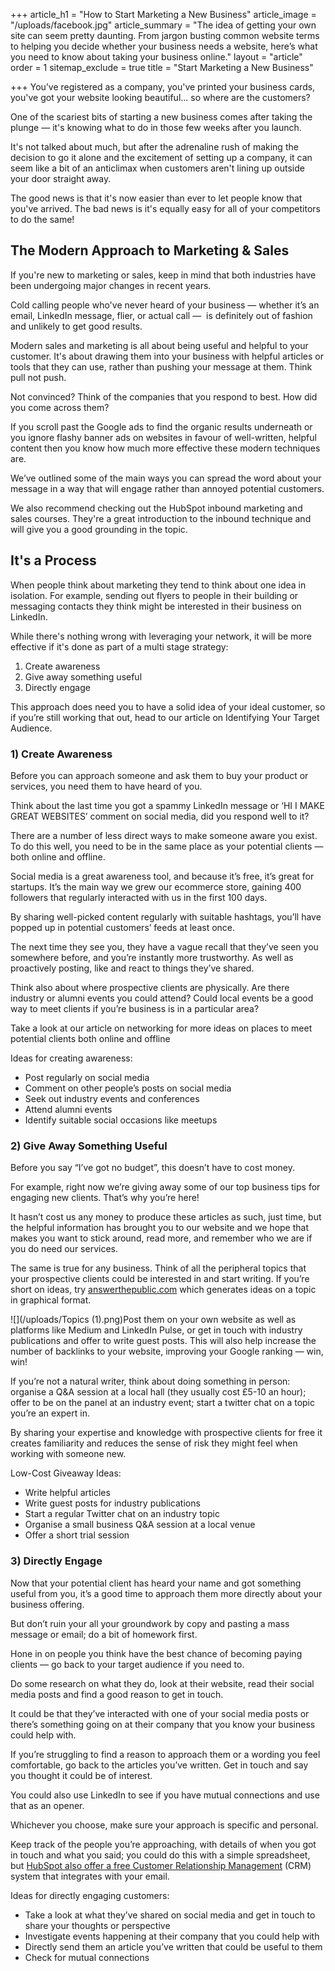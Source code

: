 +++
article_h1 = "How to Start Marketing a New Business"
article_image = "/uploads/facebook.jpg"
article_summary = "The idea of getting your own site can seem pretty daunting. From jargon busting common website terms to helping you decide whether your business needs a website, here’s what you need to know about taking your business online."
layout = "article"
order = 1
sitemap_exclude = true
title = "Start Marketing a New Business"

+++
You’ve registered as a company, you've printed your business cards, you've got your website looking beautiful... so where are the customers?

One of the scariest bits of starting a new business comes after taking the plunge — it's knowing what to do in those few weeks after you launch.

It's not talked about much, but after the adrenaline rush of making the decision to go it alone and the excitement of setting up a company, it can seem like a bit of an anticlimax when customers aren't lining up outside your door straight away.

The good news is that it's now easier than ever to let people know that you've arrived. The bad news is it's equally easy for all of your competitors to do the same!

## The Modern Approach to Marketing & Sales

If you're new to marketing or sales, keep in mind that both industries have been undergoing major changes in recent years.

Cold calling people who've never heard of your business — whether it’s an email, LinkedIn message, flier, or actual call —  is definitely out of fashion and unlikely to get good results.

Modern sales and marketing is all about being useful and helpful to your customer. It's about drawing them into your business with helpful articles or tools that they can use, rather than pushing your message at them. Think pull not push.

Not convinced? Think of the companies that you respond to best. How did you come across them?

If you scroll past the Google ads to find the organic results underneath or you ignore flashy banner ads on websites in favour of well-written, helpful content then you know how much more effective these modern techniques are.

We’ve outlined some of the main ways you can spread the word about your message in a way that will engage rather than annoyed potential customers.

We also recommend checking out the HubSpot inbound marketing and sales courses. They're a great introduction to the inbound technique and will give you a good grounding in the topic.

## It's a Process

When people think about marketing they tend to think about one idea in isolation. For example, sending out flyers to people in their building or messaging contacts they think might be interested in their business on LinkedIn.

While there's nothing wrong with leveraging your network, it will be more effective if it's done as part of a multi stage strategy:

1. Create awareness
2. Give away something useful
3. Directly engage

This approach does need you to have a solid idea of your ideal customer, so if you’re still working that out, head to our article on Identifying Your Target Audience.

### 1) Create Awareness

Before you can approach someone and ask them to buy your product or services, you need them to have heard of you. 

Think about the last time you got a spammy LinkedIn message or ‘HI I MAKE GREAT WEBSITES’ comment on social media, did you respond well to it?

There are a number of less direct ways to make someone aware you exist. To do this well, you need to be in the same place as your potential clients — both online and offline. 

Social media is a great awareness tool, and because it’s free, it’s great for startups. It’s the main way we grew our ecommerce store, gaining 400 followers that regularly interacted with us in the first 100 days. 

By sharing well-picked content regularly with suitable hashtags, you’ll have popped up in potential customers’ feeds at least once. 

The next time they see you, they have a vague recall that they’ve seen you somewhere before, and you’re instantly more trustworthy. As well as proactively posting, like and react to things they’ve shared.

Think also about where prospective clients are physically. Are there industry or alumni events you could attend? Could local events be a good way to meet clients if you’re business is in a particular area? 

Take a look at our article on networking for more ideas on places to meet potential clients both online and offline 

Ideas for creating awareness:

* Post regularly on social media 
* Comment on other people’s posts on social media 
* Seek out industry events and conferences
* Attend alumni events 
* Identify suitable social occasions like meetups

### 2) Give Away Something Useful

Before you say “I’ve got no budget”, this doesn’t have to cost money. 

For example, right now we’re giving away some of our top business tips for engaging new clients. That’s why you’re here!  

It hasn’t cost us any money to produce these articles as such, just time, but the helpful information has brought you to our website and we hope that makes you want to stick around, read more, and remember who we are if you do need our services. 

The same is true for any business. Think of all the peripheral topics that your prospective clients could be interested in and start writing. If you’re short on ideas, try [answerthepublic.com](https://answerthepublic.com/) which generates ideas on a topic in graphical format.

![](/uploads/Topics (1).png)Post them on your own website as well as platforms like Medium and LinkedIn Pulse, or get in touch with industry publications and offer to write guest posts. This will also help increase the number of backlinks to your website, improving your Google ranking — win, win!

If you’re not a natural writer, think about doing something in person: organise a Q&A session at a local hall (they usually cost £5-10 an hour); offer to be on the panel at an industry event; start a twitter chat on a topic you’re an expert in. 

By sharing your expertise and knowledge with prospective clients for free it creates familiarity and reduces the sense of risk they might feel when working with someone new. 

Low-Cost Giveaway Ideas: 

* Write helpful articles 
* Write guest posts for industry publications 
* Start a regular Twitter chat on an industry topic 
* Organise a small business Q&A session at a local venue 
* Offer a short trial session

### 3) Directly Engage

Now that your potential client has heard your name and got something useful from you, it’s a good time to approach them more directly about your business offering. 

But don’t ruin your all your groundwork by copy and pasting a mass message or email; do a bit of homework first. 

Hone in on people you think have the best chance of becoming paying clients — go back to your target audience if you need to.  

Do some research on what they do, look at their website, read their social media posts and find a good reason to get in touch. 

It could be that they’ve interacted with one of your social media posts or there’s something going on at their company that you know your business could help with. 

If you’re struggling to find a reason to approach them or a wording you feel comfortable, go back to the articles you’ve written. Get in touch and say you thought it could be of interest. 

You could also use LinkedIn to see if you have mutual connections and use that as an opener. 

Whichever you choose, make sure your approach is specific and personal. 

Keep track of the people you’re approaching, with details of when you got in touch and what you said; you could do this with a simple spreadsheet, but [HubSpot also offer a free Customer Relationship Management](https://www.hubspot.com/products/crm) (CRM) system that integrates with your email. 

Ideas for directly engaging customers: 

* Take a look at what they’ve shared on social media and get in touch to share your thoughts or perspective 
* Investigate events happening at their company that you could help with 
* Directly send them an article you’ve written that could be useful to them 
* Check for mutual connections